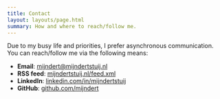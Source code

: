 ```yaml
---
title: Contact
layout: layouts/page.html
summary: How and where to reach/follow me.
---
```


Due to my busy life and priorities, I prefer asynchronous communication. You can reach/follow me via the following means:

- **Email**: [mijndert@mijndertstuij.nl](mailto:mijndert@mijndertstuij.nl)
- **RSS feed**: [mijndertstuij.nl/feed.xml](/feed.xml)
- **LinkedIn**: [linkedin.com/in/mijndertstuij](https://www.linkedin.com/in/mijndertstuij)
- **GitHub**: [github.com/mijndert](https://github.com/mijndert)
